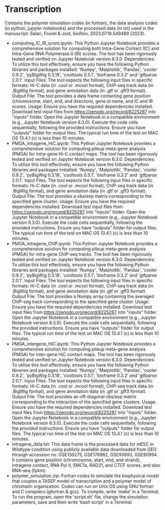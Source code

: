 # Transcription
Contains the polymer simulation codes (in fortran), the data analysis codes (in python, jupyter notebooks) and the processed data (in txt) used in the manuscript: Salari, Fourel & Jost, bioRxiv, 2023.07.18.549489 (2023).

* computing_IC_IR_score.ipynb: This Python Jupyter Notebook provides a comprehensive solution for computing both Intra-Gene Contact (IC) and Intra-Gene RNA Polymerase II (IR) scores. The tool has been rigorously tested and verified on Jupyter Notebook version 6.3.0. Dependencies: To utilize this tool effectively, ensure you have the following Python libraries and packages installed: 'Numpy', 'Matplotlib', 'Pandas', 'cooler 0.9.2', 'pyBigWig 0.3.18', 'cooltools 0.5.1', 'bioframe 0.3.2' and 'gtfparse 2.0.1'. Input Files: The tool expects the following input files in specific formats: Hi-C data (in .cool or .mcool format), ChIP-seq track data (in .BigWig format), and gene annotation data (in .gtf or .gff3 format). Output File: The tool provides a data frame containing gene position (chromosome, start, end, and direction), gene id name, and IC and IR scores. Usage: Ensure you have the required dependencies installed. Download test input files from https://zenodo.org/record/8225287 into "inputs" folder. Open the Jupyter Notebook in a compatible environment (e.g., Jupyter Notebook version 6.3.0). Execute the code cells sequentially, following the provided instructions. Ensure you have "outputs" folder for output files. The typical run time of the test on MAC OS 13.4.1 (c) is less than 10 minutes.
* PMGA_intragene_HiC.ipynb: This Python Jupyter Notebook provides a comprehensive solution for computing pileup meta-gene analysis (PMGA) for intra-gene Hi-C contact maps. The tool has been rigorously tested and verified on Jupyter Notebook version 6.3.0. Dependencies: To utilize this tool effectively, ensure you have the following Python libraries and packages installed: 'Numpy', 'Matplotlib', 'Pandas', 'cooler 0.9.2', 'pyBigWig 0.3.18', 'cooltools 0.5.1', 'bioframe 0.3.2' and 'gtfparse 2.0.1'. Input Files: The tool expects the following input files in specific formats: Hi-C data (in .cool or .mcool format), ChIP-seq track data (in .BigWig format), and gene annotation data (in .gtf or .gff3 format). Output File: The tool provides a obs/exp matrix corresponding to the specified gene cluster. Usage: Ensure you have the required dependencies installed. Download test input files from https://zenodo.org/record/8225287 into "inputs" folder. Open the Jupyter Notebook in a compatible environment (e.g., Jupyter Notebook version 6.3.0). Execute the code cells sequentially, following the provided instructions. Ensure you have "outputs" folder for output files. The typical run time of the test on MAC OS 13.4.1 (c) is less than 10 minutes.
* PMGA_intragene_ChIP.ipynb: This Python Jupyter Notebook provides a comprehensive solution for computing pileup meta-gene analysis (PMGA) for intra-gene ChIP-seq tracks. The tool has been rigorously tested and verified on Jupyter Notebook version 6.3.0. Dependencies: To utilize this tool effectively, ensure you have the following Python libraries and packages installed: 'Numpy', 'Matplotlib', 'Pandas', 'cooler 0.9.2', 'pyBigWig 0.3.18', 'cooltools 0.5.1', 'bioframe 0.3.2' and 'gtfparse 2.0.1'. Input Files: The tool expects the following input files in specific formats: Hi-C data (in .cool or .mcool format), ChIP-seq track data (in .BigWig format), and gene annotation data (in .gtf or .gff3 format). Output File: The tool provides a Numpy array containing the averaged ChIP-seg track corresponding to the specified gene cluster. Usage: Ensure you have the required dependencies installed. Download test input files from https://zenodo.org/record/8225287 into "inputs" folder. Open the Jupyter Notebook in a compatible environment (e.g., Jupyter Notebook version 6.3.0). Execute the code cells sequentially, following the provided instructions. Ensure you have "outputs" folder for output files. The typical run time of the test on MAC OS 13.4.1 (c) is less than 10 minutes.
* PMGA_intergene_HiC.ipynb: This Python Jupyter Notebook provides a comprehensive solution for computing pileup meta-gene analysis (PMGA) for inter-gene HiC contact maps. The tool has been rigorously tested and verified on Jupyter Notebook version 6.3.0. Dependencies: To utilize this tool effectively, ensure you have the following Python libraries and packages installed: 'Numpy', 'Matplotlib', 'Pandas', 'cooler 0.9.2', 'pyBigWig 0.3.18', 'cooltools 0.5.1', 'bioframe 0.3.2' and 'gtfparse 2.0.1'. Input Files: The tool expects the following input files in specific formats: Hi-C data (in .cool or .mcool format), ChIP-seq track data (in .BigWig format), and gene annotation data (in .gtf or .gff3 format). Output File: The tool provides an off-diagonal obs/exp matrix corresponding to the interaction of the specified gene clusters. Usage: Ensure you have the required dependencies installed. Download test input files from https://zenodo.org/record/8225287 into "inputs" folder. Open the Jupyter Notebook in a compatible environment (e.g., Jupyter Notebook version 6.3.0). Execute the code cells sequentially, following the provided instructions. Ensure you have "outputs" folder for output files. The typical run time of the test on MAC OS 13.4.1 (c) is less than 10 minutes.
* intragene_data.txt: This data frame is the processed data for mESC in Wildtype condition using publicly available data downloaded from GEO through accession no: GSE130275, GSE178982, GSE90893, GSE90994. It contains gene position (chromosome, start, end, and strand), intragene contact, RNA Pol II, SMC1a, RAD21, and CTCF scores, and also RNA-seq (fpkm). 
* polymer_simulation.zip: Fortran codes to simulate the biophysical model that couples a TASEP model of transcription and a polymer model of chromatin organization. Codes can run on Unix OS using GNU fortran and C compilers (gfortran & gcc). To compile, write 'make' in a Terminal. To run the program, open the 'script.sh' file, change the simulation parameters, save and then write 'bash script' in a Terminal.

